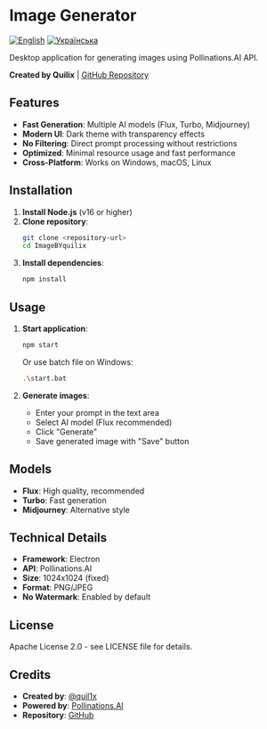 # Image Generator

[![English](https://img.shields.io/badge/English-🇺🇸-blue)](README.md)
[![Українська](https://img.shields.io/badge/Українська-🇺🇦-yellow)](README.uk.md)

Desktop application for generating images using Pollinations.AI API.

**Created by Quilix** | [GitHub Repository](https://github.com/quil1x/image-generator)

## Features

- **Fast Generation**: Multiple AI models (Flux, Turbo, Midjourney)
- **Modern UI**: Dark theme with transparency effects
- **No Filtering**: Direct prompt processing without restrictions
- **Optimized**: Minimal resource usage and fast performance
- **Cross-Platform**: Works on Windows, macOS, Linux

## Installation

1. **Install Node.js** (v16 or higher)
2. **Clone repository**:
   ```bash
   git clone <repository-url>
   cd ImageBYquilix
   ```
3. **Install dependencies**:
   ```bash
   npm install
   ```

## Usage

1. **Start application**:
   ```bash
   npm start
   ```
   Or use batch file on Windows:
   ```bash
   .\start.bat
   ```

2. **Generate images**:
   - Enter your prompt in the text area
   - Select AI model (Flux recommended)
   - Click "Generate"
   - Save generated image with "Save" button

## Models

- **Flux**: High quality, recommended
- **Turbo**: Fast generation
- **Midjourney**: Alternative style

## Technical Details

- **Framework**: Electron
- **API**: Pollinations.AI
- **Size**: 1024x1024 (fixed)
- **Format**: PNG/JPEG
- **No Watermark**: Enabled by default

## License

Apache License 2.0 - see LICENSE file for details.

## Credits

- **Created by**: [@quil1x](https://github.com/quil1x)
- **Powered by**: [Pollinations.AI](https://pollinations.ai)
- **Repository**: [GitHub](https://github.com/quil1x/image-generator)